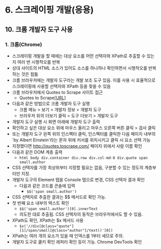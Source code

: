 # 6. 스크레이핑 개발(응용)
## 10. 크롬 개발자 도구 사용
### 1. 크롬(Chrome)
- 스크레이핑 개발을 할 때에는 대상 요소를 어떤 선택자와 XPath로 추출할 수 있는지 여러 번 시행착오를 반복
- 상대 사이트의 HTML 소스가 있어도 소스를 하나하나 확인하면서 시행착오를 반복하는 것은 힘듦
- 크롬 브라우저에는 개발자 도구라는 개발 보조 도구 있음. 이를 사용 시 효율적으로 스크레이핑에 사용할 선택자와 XPath 등을 찾을 수 있음
- 크롬 브라우저에서 Quotes to Scrape 사이트 접근
  - Quotes to Scrape[[URL]](http://quotes.toscrape.com/)
- 다음과 같은 방법으로 크롬 개발자 도구 실행
  - 크롬 메뉴 > 보기 > 개발자 정보 > 개발자 도구
  - 브라우저 위의 더보기 클릭 > 도구 더보기 > 개발자 도구
- 개발자 도구 실행 시 화면 아래에 개발자 도구 출력
- 확인하고 싶은 대상 요소 위에 마우스 올리고 마우스 오른쪽 버튼 클릭 > 검사 클릭
- 또는 개발자 도구 왼쪽 위의 인스펙터 클릭, 인스펙터를 클릭한 다음 페이지 내부의 'by Albert Einstein'라는 문자 위에 커서를 위치시키고 클릭 시 요소 선택 가능
- 지정했다면 http://quotes.toscrape.com/ 페이지 위에서 사람 이름 확인
- 다음과 같은 DOM 계층 출력
  - `html body div.container div.row div.col-md-8 div.quote span small.author`
- CSS 선택자를 가장 최상위부터 지정할 필요는 없음, 구분할 수 있는 정도의 계층부터만 지정.
- 개발자 도구의 Element 탭을 Console 탭으로 변경, CSS 선택자 결과 확인
  - 다음과 같은 코드를 콘솔에 입력
    - `$$('span small.author')`
- CSS 선택자로 추출한 결과는 $$ 메서드로 확인 가능.
- 첫 번째 요소 내부의 텍스트 확인
  - `$$('span small.author')[0].innerText`
  - 의도한 대로 추출됨. CSS 선택자의 동작은 브라우저에서도 할 수 있음.
- XPath도 확인, XPath는 $x 메서드 사용
  - `$x('//div[@class="quote"][1]/span/small[@class="author"]/text()'[0])`
- XPath는 여러 개의 요소가 있을 때 인덱스를 1부터 세므로 주의.
- 개발자 도구로 쿨키 확인 레퍼러 확인 등이 가능. Chrome DevTools 확인